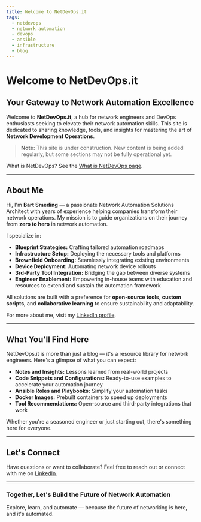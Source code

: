```yaml
---
title: Welcome to NetDevOps.it
tags:
  - netdevops
  - network automation
  - devops
  - ansible
  - infrastructure
  - blog
---
```


# Welcome to NetDevOps.it

## Your Gateway to Network Automation Excellence

Welcome to **NetDevOps.it**, a hub for network engineers and DevOps enthusiasts seeking to elevate their network automation skills. This site is dedicated to sharing knowledge, tools, and insights for mastering the art of **Network Development Operations**.

> **Note:** This site is under construction. New content is being added regularly, but some sections may not be fully operational yet.

What is NetDevOps? See the [What is NetDevOps page](netdevops.md).

---

## About Me

Hi, I'm **Bart Smeding** — a passionate Network Automation Solutions Architect with years of experience helping companies transform their network operations. My mission is to guide organizations on their journey from **zero to hero** in network automation.

I specialize in:
- **Blueprint Strategies:** Crafting tailored automation roadmaps
- **Infrastructure Setup:** Deploying the necessary tools and platforms
- **Brownfield Onboarding:** Seamlessly integrating existing environments
- **Device Deployment:** Automating network device rollouts
- **3rd-Party Tool Integration:** Bridging the gap between diverse systems
- **Engineer Enablement:** Empowering in-house teams with education and resources to extend and sustain the automation framework

All solutions are built with a preference for **open-source tools**, **custom scripts**, and **collaborative learning** to ensure sustainability and adaptability.

For more about me, visit my [LinkedIn profile](https://www.linkedin.com/in/bartsmeding/).

---

## What You'll Find Here

NetDevOps.it is more than just a blog — it's a resource library for network engineers. Here's a glimpse of what you can expect:
- **Notes and Insights:** Lessons learned from real-world projects
- **Code Snippets and Configurations:** Ready-to-use examples to accelerate your automation journey
- **Ansible Roles and Playbooks:** Simplify your automation tasks
- **Docker Images:** Prebuilt containers to speed up deployments
- **Tool Recommendations:** Open-source and third-party integrations that work

Whether you're a seasoned engineer or just starting out, there's something here for everyone.

---

## Let's Connect

Have questions or want to collaborate? Feel free to reach out or connect with me on [LinkedIn](https://www.linkedin.com/in/bartsmeding/).

---

### Together, Let's Build the Future of Network Automation

Explore, learn, and automate — because the future of networking is here, and it's automated.
